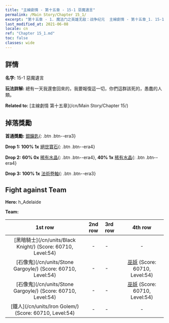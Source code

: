 ```yaml
---
title: "主線劇情 - 第十五章 - 15-1 惡魔遺言"
permalink: /Main Story/Chapter 15_1/
excerpt: "第十五章 - 1. 魔法门之英雄无敌：战争纪元  主線劇情 - 第十五章_1. 15-1 惡魔遺言"
last_modified_at: 2021-06-08
locale: cn
ref: "Chapter 15_1.md"
toc: false
classes: wide
---
```


## 詳情

 **名字:** 15-1 惡魔遺言

 **玩法詳解:** 總有一天我還會回來的，我要報復這一切，你們這群該死的，愚蠢的人類。

 **Related to:** [主線劇情 第十五章](/cn/Main Story/Chapter 15/)

## 掉落獎勵

 **首通獎勵:** [銀鑰匙](/cn/Items/con_693/){: .btn .btn--era3}

 **Drop 1:** **100% 1x** [絕世寶石](/cn/Items/mat_51/){: .btn .btn--era4}

 **Drop 2:** **60% 0x** [稀有水晶](/cn/Items/mat_45/){: .btn .btn--era4}, **40% 1x** [稀有水晶](/cn/Items/mat_45/){: .btn .btn--era4}

 **Drop 3:** **100% 1x** [法術卷軸](/cn/Items/con_694/){: .btn .btn--era3}


## Fight against Team
 **Hero:** h_Adelaide

 **Team:**


  | 1st row | 2nd row | 3rd row | 4th row |
  |:----:|:----:|:----|:----:|
  | [黑暗騎士](/cn/units/Black Knight/) (Score: 60710, Level:54)  | - | - | - |
  | [石像鬼](/cn/units/Stone Gargoyle/) (Score: 60710, Level:54)  | - | - | [巫妖](/cn/units/Lich/) (Score: 60710, Level:54)  |
  | [石像鬼](/cn/units/Stone Gargoyle/) (Score: 60710, Level:54)  | - | - | [巫妖](/cn/units/Lich/) (Score: 60710, Level:54)  |
  | [鐵人](/cn/units/Iron Golem/) (Score: 60710, Level:54)  | - | - | - |



